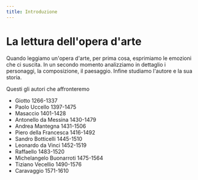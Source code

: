 ```yaml
---
title: Introduzione
---
```

# La lettura dell'opera d'arte

Quando leggiamo un'opera d'arte, per prima cosa, esprimiamo le emozioni che ci suscita. In un secondo momento analizziamo in dettaglio i personaggi, la composizione, il paesaggio. Infine studiamo l'autore e la sua storia.

Questi gli autori che affronteremo

- Giotto 1266-1337
- Paolo Uccello 1397-1475
- Masaccio 1401-1428
- Antonello da Messina 1430-1479
- Andrea Mantegna 1431-1506 
- Piero della Francesca 1416-1492
- Sandro Botticelli 1445-1510
- Leonardo da Vinci 1452-1519
- Raffaello 1483-1520
- Michelangelo Buonarroti 1475-1564
- Tiziano Vecellio 1490-1576
- Caravaggio 1571-1610
